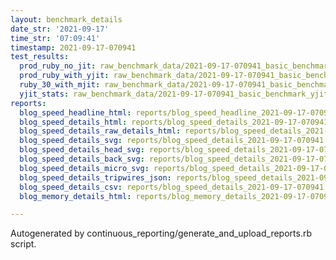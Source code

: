 ```yaml
---
layout: benchmark_details
date_str: '2021-09-17'
time_str: '07:09:41'
timestamp: 2021-09-17-070941
test_results:
  prod_ruby_no_jit: raw_benchmark_data/2021-09-17-070941_basic_benchmark_prod_ruby_no_jit.json
  prod_ruby_with_yjit: raw_benchmark_data/2021-09-17-070941_basic_benchmark_prod_ruby_with_yjit.json
  ruby_30_with_mjit: raw_benchmark_data/2021-09-17-070941_basic_benchmark_ruby_30_with_mjit.json
  yjit_stats: raw_benchmark_data/2021-09-17-070941_basic_benchmark_yjit_stats.json
reports:
  blog_speed_headline_html: reports/blog_speed_headline_2021-09-17-070941.html
  blog_speed_details_html: reports/blog_speed_details_2021-09-17-070941.html
  blog_speed_details_raw_details_html: reports/blog_speed_details_2021-09-17-070941.raw_details.html
  blog_speed_details_svg: reports/blog_speed_details_2021-09-17-070941.svg
  blog_speed_details_head_svg: reports/blog_speed_details_2021-09-17-070941.head.svg
  blog_speed_details_back_svg: reports/blog_speed_details_2021-09-17-070941.back.svg
  blog_speed_details_micro_svg: reports/blog_speed_details_2021-09-17-070941.micro.svg
  blog_speed_details_tripwires_json: reports/blog_speed_details_2021-09-17-070941.tripwires.json
  blog_speed_details_csv: reports/blog_speed_details_2021-09-17-070941.csv
  blog_memory_details_html: reports/blog_memory_details_2021-09-17-070941.html

---
```

Autogenerated by continuous_reporting/generate_and_upload_reports.rb script.
